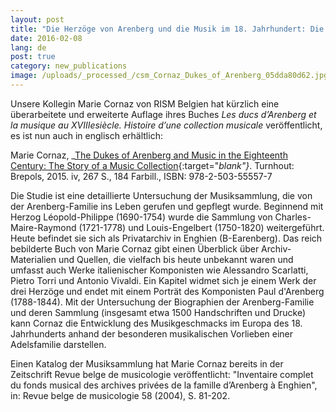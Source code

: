 ```yaml
---
layout: post
title: "Die Herzöge von Arenberg und die Musik im 18. Jahrhundert: Die Geschichte einer Musiksammlung"
date: 2016-02-08
lang: de
post: true
category: new_publications
image: /uploads/_processed_/csm_Cornaz_Dukes_of_Arenberg_05dda80d62.jpg
---
```



Unsere Kollegin Marie Cornaz von RISM Belgien hat kürzlich eine überarbeitete und erweiterte Auflage ihres Buches _Les ducs d’Arenberg et la musique au XVIIIesiècle. Histoire d’une collection musicale_ veröffentlicht, es ist nun auch in englisch erhältlich:

Marie Cornaz, _[The Dukes of Arenberg and Music in the Eighteenth Century: The Story of a Music Collection](http://www.brepols.net/Pages/ShowProduct.aspx?prod_id=IS-9782503555577-1){:target="_blank"}_. Turnhout: Brepols, 2015. iv, 267 S., 184 Farbill., ISBN: 978-2-503-55557-7

Die Studie ist eine detaillierte Untersuchung der Musiksammlung, die von der Arenberg-Familie ins Leben gerufen und gepflegt wurde. Beginnend mit Herzog Léopold-Philippe (1690-1754) wurde die Sammlung von Charles-Maire-Raymond (1721-1778) und Louis-Engelbert (1750-1820) weitergeführt. Heute befindet sie sich als Privatarchiv in Enghien (B-Earenberg). Das reich bebilderte Buch von Marie Cornaz gibt einen Überblick über Archiv-Materialien und Quellen, die vielfach bis heute unbekannt waren und umfasst auch Werke italienischer Komponisten wie Alessandro Scarlatti, Pietro Torri und Antonio Vivaldi. Ein Kapitel widmet sich je einem Werk der drei Herzöge und endet mit einem Porträt des Komponisten Paul d'Arenberg (1788-1844). Mit der Untersuchung der Biographien der Arenberg-Familie und deren Sammlung (insgesamt etwa 1500 Handschriften und Drucke) kann Cornaz die Entwicklung des Musikgeschmacks im Europa des 18. Jahrhunderts anhand der besonderen musikalischen Vorlieben einer Adelsfamilie darstellen.



Einen Katalog der Musiksammlung hat Marie Cornaz bereits in der Zeitschrift Revue belge de musicologie veröffentlicht: "Inventaire complet du fonds musical des archives privées de la famille d’Arenberg à Enghien", in: Revue belge de musicologie 58 (2004), S. 81-202.



<script type="text/javascript">var switchTo5x=true;</script><script type="text/javascript" src="http://w.sharethis.com/button/buttons.js"></script><script type="text/javascript">stLight.options({publisher: "9b601438-1ce1-49d8-bfd7-9cff5df54c17", doNotHash: false, doNotCopy: false, hashAddressBar: false});</script>